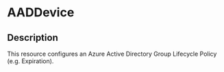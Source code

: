 # AADDevice

## Description

This resource configures an Azure Active Directory Group Lifecycle Policy (e.g. Expiration).
